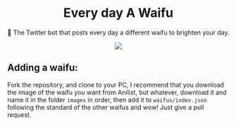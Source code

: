 <h1 align="center">Every day A Waifu</h1>
<p align="center">💖 The Twitter bot that posts every day a different waifu to brighten your day.</p>
<div align="center">
<a><img src="https://img.shields.io/twitter/follow/day_waifu?style=social"></a>
</div>

## Adding a waifu:
Fork the repository, and clone to your PC, I recommend that you download the image of the waifu you want from Anilist, but whatever, download it and name it in the folder ``images`` in order, then add it to ``waifus/index.json`` following the standard of the other waifus and wow! Just give a pull request.
